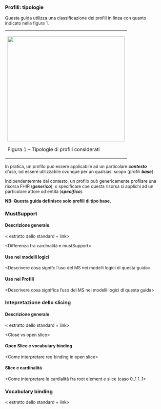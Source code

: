 ### Profili: tipologie

Questa guida utilizza una classificazione dei profili in linea con
quanto indicato nella figura 1.

<table>
<tbody>
<tr class="odd">
<td><p><img src="design-1.png" style="width:4.00374in;height:3.56952in" /></p>
<p><span class="underline">Figura</span> <span class="underline">1 – Tipologie di profili considerati</span></p></td>
</tr>
</tbody>
</table>

In pratica, un profilo può essere applicabile ad un particolare
***contesto*** d’uso, od essere utilizzabile ovunque per un qualsiasi
scopo (profili ***base***).

Indipendentemnte dal contesto, un profilo può genericamente profilare
una risorsa FHIR (***generico***), o specificare coe questa risorsa si
applichi ad un particolare attore od entità (***specifico***).

**NB: Questa guida definisce solo profili di tipo
<span class="underline">base</span>.**

### MustSupport

#### Descrizione generale

\< estratto dello standard + link\>

\<Differenza fra cardinalità e mustSupport\>

#### Uso nei modelli logici

\<Descrivere cosa signifc l’uso del MS nei modelli logici di questa
guida\>

#### Uso nei Profili

\<Descrivere cosa significa l’uso del MS nei modelli logici di questa
guida\>

### Intepretazione dello slicing

#### Descrizione generale

\< estratto dello standard + link\>

\<Close vs open slice\>

#### Open Slice e vocabulary binding

\<Come interpretare req binding in open slice\>

#### Slice e cardinalità

\<Come interpretare le cardialità fra root element e slice (caso 0..1
1..1\>

### Vocabulary binding

\< estratto dello standard + link\>
